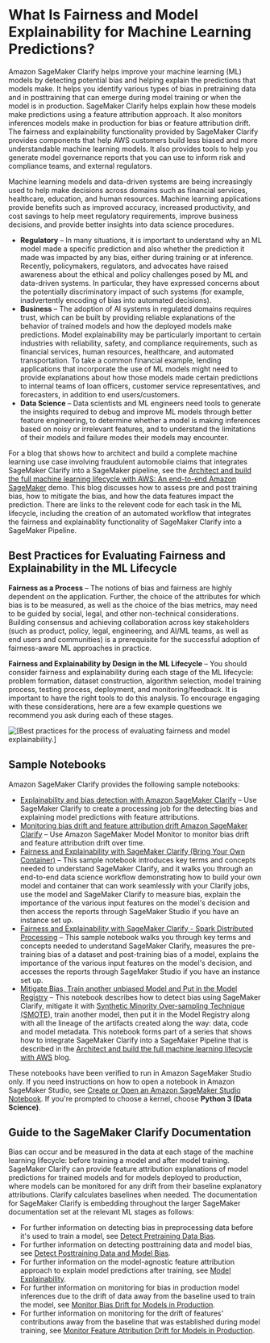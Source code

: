 # What Is Fairness and Model Explainability for Machine Learning Predictions?<a name="clarify-fairness-and-explainability"></a>

Amazon SageMaker Clarify helps improve your machine learning \(ML\) models by detecting potential bias and helping explain the predictions that models make\. It helps you identify various types of bias in pretraining data and in posttraining that can emerge during model training or when the model is in production\. SageMaker Clarify helps explain how these models make predictions using a feature attribution approach\. It also monitors inferences models make in production for bias or feature attribution drift\. The fairness and explainability functionality provided by SageMaker Clarify provides components that help AWS customers build less biased and more understandable machine learning models\. It also provides tools to help you generate model governance reports that you can use to inform risk and compliance teams, and external regulators\.

Machine learning models and data\-driven systems are being increasingly used to help make decisions across domains such as financial services, healthcare, education, and human resources\. Machine learning applications provide benefits such as improved accuracy, increased productivity, and cost savings to help meet regulatory requirements, improve business decisions, and provide better insights into data science procedures\.
+ **Regulatory** – In many situations, it is important to understand why an ML model made a specific prediction and also whether the prediction it made was impacted by any bias, either during training or at inference\. Recently, policymakers, regulators, and advocates have raised awareness about the ethical and policy challenges posed by ML and data\-driven systems\. In particular, they have expressed concerns about the potentially discriminatory impact of such systems \(for example, inadvertently encoding of bias into automated decisions\)\. 
+ **Business** – The adoption of AI systems in regulated domains requires trust, which can be built by providing reliable explanations of the behavior of trained models and how the deployed models make predictions\. Model explainability may be particularly important to certain industries with reliability, safety, and compliance requirements, such as financial services, human resources, healthcare, and automated transportation\. To take a common financial example, lending applications that incorporate the use of ML models might need to provide explanations about how those models made certain predictions to internal teams of loan officers, customer service representatives, and forecasters, in addition to end users/customers\.
+ **Data Science** – Data scientists and ML engineers need tools to generate the insights required to debug and improve ML models through better feature engineering, to determine whether a model is making inferences based on noisy or irrelevant features, and to understand the limitations of their models and failure modes their models may encounter\.

For a blog that shows how to architect and build a complete machine learning use case involving fraudulent automobile claims that integrates SageMaker Clarify into a SageMaker pipeline, see the [Architect and build the full machine learning lifecycle with AWS: An end\-to\-end Amazon SageMaker](https://aws.amazon.com/blogs/machine-learning/architect-and-build-the-full-machine-learning-lifecycle-with-amazon-sagemaker/) demo\. This blog discusses how to assess pre and post training bias, how to mitigate the bias, and how the data features impact the prediction\. There are links to the relevent code for each task in the ML lifecycle, including the creation of an automated workflow that integrates the fairness and explainablity functionality of SageMaker Clarify into a SageMaker Pipeline\.

## Best Practices for Evaluating Fairness and Explainability in the ML Lifecycle<a name="clarify-fairness-and-explainability-best-practices"></a>

**Fairness as a Process** – The notions of bias and fairness are highly dependent on the application\. Further, the choice of the attributes for which bias is to be measured, as well as the choice of the bias metrics, may need to be guided by social, legal, and other non\-technical considerations\. Building consensus and achieving collaboration across key stakeholders \(such as product, policy, legal, engineering, and AI/ML teams, as well as end users and communities\) is a prerequisite for the successful adoption of fairness\-aware ML approaches in practice\.

**Fairness and Explainability by Design in the ML Lifecycle** – You should consider fairness and explainability during each stage of the ML lifecycle: problem formation, dataset construction, algorithm selection, model training process, testing process, deployment, and monitoring/feedback\. It is important to have the right tools to do this analysis\. To encourage engaging with these considerations, here are a few example questions we recommend you ask during each of these stages\.

![\[Best practices for the process of evaluating fairness and model explainability.\]](http://docs.aws.amazon.com/sagemaker/latest/dg/images/clarify-best-practices-image.png)

## Sample Notebooks<a name="clarify-fairness-and-explainability-sample-notebooks"></a>

Amazon SageMaker Clarify provides the following sample notebooks:
+ [Explainability and bias detection with Amazon SageMaker Clarify](https://sagemaker-examples.readthedocs.io/en/latest/sagemaker_processing/fairness_and_explainability/fairness_and_explainability.html) – Use SageMaker Clarify to create a processing job for the detecting bias and explaining model predictions with feature attributions\.
+ [Monitoring bias drift and feature attribution drift Amazon SageMaker Clarify](https://sagemaker-examples.readthedocs.io/en/latest/sagemaker_model_monitor/fairness_and_explainability/SageMaker-Model-Monitor-Fairness-and-Explainability.html) – Use Amazon SageMaker Model Monitor to monitor bias drift and feature attribution drift over time\.
+ [Fairness and Explainability with SageMaker Clarify \(Bring Your Own Container\)](https://github.com/aws/amazon-sagemaker-examples/blob/master/sagemaker_processing/fairness_and_explainability/fairness_and_explainability_byoc.ipynb) – This sample notebook introduces key terms and concepts needed to understand SageMaker Clarify, and it walks you through an end\-to\-end data science workflow demonstrating how to build your own model and container that can work seamlessly with your Clarify jobs, use the model and SageMaker Clarify to measure bias, explain the importance of the various input features on the model's decision and then access the reports through SageMaker Studio if you have an instance set up\.
+ [Fairness and Explainability with SageMaker Clarify \- Spark Distributed Processing](https://github.com/aws/amazon-sagemaker-examples/blob/master/sagemaker_processing/fairness_and_explainability/fairness_and_explainability_spark.ipynb) – This sample notebook walks you through key terms and concepts needed to understand SageMaker Clarify, measures the pre\-training bias of a dataset and post\-training bias of a model, explains the importance of the various input features on the model's decision, and accesses the reports through SageMaker Studio if you have an instance set up\.
+ [Mitigate Bias, Train another unbiased Model and Put in the Model Registry](https://github.com/aws/amazon-sagemaker-examples/blob/master/end_to_end/3-mitigate-bias-train-model2-registry-e2e.ipynb) – This notebook describes how to detect bias using SageMaker Clarify, mitigate it with [Synthetic Minority Over\-sampling Technique \(SMOTE\)](https://arxiv.org/pdf/1106.1813.pdf), train another model, then put it in the Model Registry along with all the lineage of the artifacts created along the way: data, code and model metadata\. This notebook forms part of a series that shows how to integrate SageMaker Clarify into a SageMaker Pipeline that is described in the [Architect and build the full machine learning lifecycle with AWS](https://aws.amazon.com/blogs/machine-learning/architect-and-build-the-full-machine-learning-lifecycle-with-amazon-sagemaker/) blog\.

These notebooks have been verified to run in Amazon SageMaker Studio only\. If you need instructions on how to open a notebook in Amazon SageMaker Studio, see [Create or Open an Amazon SageMaker Studio Notebook](notebooks-create-open.md)\. If you're prompted to choose a kernel, choose **Python 3 \(Data Science\)**\.

## Guide to the SageMaker Clarify Documentation<a name="clarify-fairness-and-explainability-toc"></a>

Bias can occur and be measured in the data at each stage of the machine learning lifecycle: before training a model and after model training\. SageMaker Clarify can provide feature attribution explanations of model predictions for trained models and for models deployed to production, where models can be monitored for any drift from their baseline explanatory attributions\. Clarify calculates baselines when needed\. The documentation for SageMaker Clarify is embedding throughout the larger SageMaker documentation set at the relevant ML stages as follows:
+ For further information on detecting bias in preprocessing data before it's used to train a model, see [Detect Pretraining Data Bias](clarify-detect-data-bias.md)\.
+ For further information on detecting posttraining data and model bias, see [Detect Posttraining Data and Model Bias](clarify-detect-post-training-bias.md)\.
+ For further information on the model\-agnostic feature attribution approach to explain model predictions after training, see [Model Explainability](clarify-model-explainability.md)\.
+ For further information on monitoring for bias in production model inferences due to the drift of data away from the baseline used to train the model, see [Monitor Bias Drift for Models in Production](clarify-model-monitor-bias-drift.md)\.
+ For further information on monitoring for the drift of features' contributions away from the baseline that was established during model training, see [Monitor Feature Attribution Drift for Models in Production](clarify-model-monitor-feature-attribution-drift.md)\.